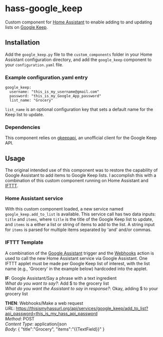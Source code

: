 # hass-google_keep
Custom component for [Home Assistant](https://home-assistant.io/) to enable adding to and updating lists on [Google Keep](https://keep.google.com/).

## Installation
Add the `google_keep.py` file to the `custom_components` folder in your Home Assistant configuration directory, and add the `google_keep` component to your `configuration.yaml` file.

### Example configuration.yaml entry
```
google_keep:
  username: "this_is_my_username@gmail.com"
  password: "this_is_my_Google_App_password"
  list_name: "Grocery"
```
`list_name` is an optional configuration key that sets a default name for the Keep list to update.

### Dependencies
This component relies on [gkeepapi](https://github.com/kiwiz/gkeepapi), an unofficial client for the Google Keep API.

## Usage
The original intended use of this component was to restore the capability of Google Assistant to add items to Google Keep lists.
I accomplish this with a combination of this custom component running on Home Assistant and [IFTTT](https://ifttt.com/).

### Home Assistant service
With this custom component loaded, a new service named `google_keep.add_to_list` is available.
This service call has two data inputs: `title` and `items`, where `title` is the title of the Google Keep list to update, and `items` is a either a list or string of items to add to the list.
A string input for `items` is parsed for multiple items separated by 'and' and/or commas.

### IFTTT Template
A combination of the [Google Assistant](https://ifttt.com/google_assistant) trigger and the [Webhooks](https://ifttt.com/maker_webhooks) action is used to call the new Home Assistant service via Google Assistant.
One IFTTT applet must be made per Google Keep list of interest, with the list name (e.g., 'Grocery' in the example below) hardcoded into the applet.

**IF**: Google Assistant/Say a phrase with a text ingredient  
*What do you want to say?*: Add $ to the grocery list  
*What do you want the Assistant to say in response?*: Okay, adding $ to your grocery list

**THEN**: Webhooks/Make a web request  
*URL*: https://thisismyhassurl.org/api/services/google_keep/add_to_list?api_password=this_is_my_hass_api_password  
*Method*: POST  
*Content Type*: application/json  
*Body*: { "title":"Grocery", "items":"{{TextField}}" }
